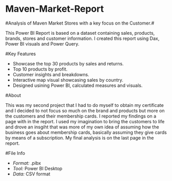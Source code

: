 # Maven-Market-Report
#Analysis of Maven Market Stores with a key focus on the Customer.#

This Power BI Report is based on a dataset containing sales, products, brands, stores and customer information. I created this report using Dax, Power BI visuals and Power Query.

#Key Features

- Showcase the top 30 products by sales and returns.
- Top 10 products by profit.   
- Customer insights and breakdowns.  
- Interactive map visual showcasing sales by country.  
- Designed usining Power BI, calculated measures and visuals.  

#About 

This was my second project that I had to do myself to obtain my certificate and I decided to not focus so much on the brand and products but more on the customers and their membership cards. I reported my findings on a page with in the report. I used my imagination to bring the customers to life and drove an insgiht that was more of my own idea of assuming how the business goes about membership cards, basically assuming they give cards by means of a subscription. My final analysis is on the last page in the report.

#File Info

- *Format:* .pibx
- *Tool:* Power BI Desktop
- *Data:* CSV format
